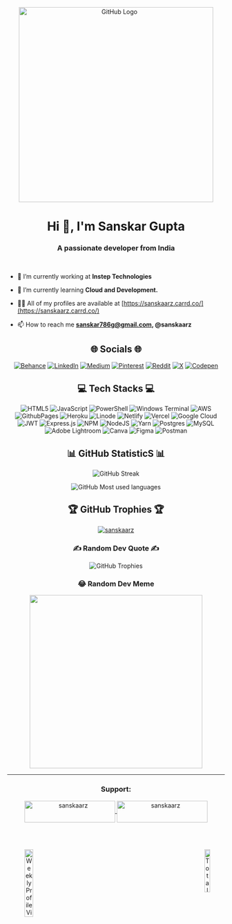 <div align="center">
    <img src="https://github-production-user-asset-6210df.s3.amazonaws.com/2089743/288046041-20b9cc81-e35b-40c3-90d5-84ad4728b7ff.png?X-Amz-Algorithm=AWS4-HMAC-SHA256&X-Amz-Credential=AKIAVCODYLSA53PQK4ZA%2F20240712%2Fus-east-1%2Fs3%2Faws4_request&X-Amz-Date=20240712T065742Z&X-Amz-Expires=300&X-Amz-Signature=6627fec8d5a01b648a6ea23b78ce7b8a268473516a4b324892e33d4aa69a0677&X-Amz-SignedHeaders=host&actor_id=93852920&key_id=0&repo_id=400294479" 
         alt="GitHub Logo" 
         width="450"  
         height="450"> 
</div>
<h1 align="center">Hi 👋, I'm Sanskar Gupta</h1>
<h3 align="center"><u></u>A passionate developer from India</u></h3>
</br>
<!--
<p align="center"> <a href="https://github.com/ryo-ma/github-profile-trophy"><img src="https://github-profile-trophy.vercel.app/?username=sanskaarz" alt="sanskaarz" /></a> </p> -->

- 🔭 I’m currently working at **Instep Technologies**

- 🌱 I’m currently learning **Cloud and Development.**

- 👨‍💻 All of my profiles are available at [https://sanskaarz.carrd.co/](https://sanskaarz.carrd.co/)

- 📫 How to reach me **sanskar786g@gmail.com, @sanskaarz**


<h2 align="center">🌐 Socials 🌐</h2>
<div align="center">
    
  [![Behance](https://img.shields.io/badge/Behance-1769ff?logo=behance&logoColor=white)](https://behance.net/sanskaarz)
  [![LinkedIn](https://img.shields.io/badge/LinkedIn-%230077B5.svg?logo=linkedin&logoColor=white)](https://linkedin.com/in/sanskaarz)
  [![Medium](https://img.shields.io/badge/Medium-12100E?logo=medium&logoColor=white)](https://medium.com/@sanskaarz)
  [![Pinterest](https://img.shields.io/badge/Pinterest-%23E60023.svg?logo=Pinterest&logoColor=white)](https://pinterest.com/sanskaarz)
  [![Reddit](https://img.shields.io/badge/Reddit-%23FF4500.svg?logo=Reddit&logoColor=white)](https://reddit.com/user/sanskaarz)
  [![X](https://img.shields.io/badge/X-black.svg?logo=X&logoColor=white)](https://x.com/sanskaarz)
  [![Codepen](https://img.shields.io/badge/Codepen-000000?style=for-the-badge&logo=codepen&logoColor=white)](https://codepen.io/sanskaarz)
</div>

<h2 align="center">💻 Tech Stacks 💻</h2>
<div align="center">
    
  ![HTML5](https://img.shields.io/badge/html5-%23E34F26.svg?style=flat&logo=html5&logoColor=white)
  ![JavaScript](https://img.shields.io/badge/javascript-%23323330.svg?style=flat&logo=javascript&logoColor=%23F7DF1E)
  ![PowerShell](https://img.shields.io/badge/PowerShell-%235391FE.svg?style=flat&logo=powershell&logoColor=white)
  ![Windows Terminal](https://img.shields.io/badge/Windows%20Terminal-%234D4D4D.svg?style=flat&logo=windows-terminal&logoColor=white)
  ![AWS](https://img.shields.io/badge/AWS-%23FF9900.svg?style=flat&logo=amazon-aws&logoColor=white)
  ![GithubPages](https://img.shields.io/badge/github%20pages-121013?style=flat&logo=github&logoColor=white)
  ![Heroku](https://img.shields.io/badge/heroku-%23430098.svg?style=flat&logo=heroku&logoColor=white)
  ![Linode](https://img.shields.io/badge/linode-00A95C?style=flat&logo=linode&logoColor=white)
  ![Netlify](https://img.shields.io/badge/netlify-%23000000.svg?style=flat&logo=netlify&logoColor=#00C7B7)
  ![Vercel](https://img.shields.io/badge/vercel-%23000000.svg?style=flat&logo=vercel&logoColor=white)
  ![Google Cloud](https://img.shields.io/badge/GoogleCloud-%234285F4.svg?style=flat&logo=google-cloud&logoColor=white)
  ![JWT](https://img.shields.io/badge/JWT-black?style=flat&logo=JSON%20web%20tokens)
  ![Express.js](https://img.shields.io/badge/express.js-%23404d59.svg?style=flat&logo=express&logoColor=%2361DAFB)
  ![NPM](https://img.shields.io/badge/NPM-%23CB3837.svg?style=flat&logo=npm&logoColor=white)
  ![NodeJS](https://img.shields.io/badge/node.js-6DA55F?style=flat&logo=node.js&logoColor=white)
  ![Yarn](https://img.shields.io/badge/yarn-%232C8EBB.svg?style=flat&logo=yarn&logoColor=white)
  ![Postgres](https://img.shields.io/badge/postgres-%23316192.svg?style=flat&logo=postgresql&logoColor=white)
  ![MySQL](https://img.shields.io/badge/mysql-%2300000f.svg?style=flat&logo=mysql&logoColor=white)
  ![Adobe Lightroom](https://img.shields.io/badge/Adobe%20Lightroom-31A8FF.svg?style=flat&logo=Adobe%20Lightroom&logoColor=white)
  ![Canva](https://img.shields.io/badge/Canva-%2300C4CC.svg?style=flat&logo=Canva&logoColor=white)
  ![Figma](https://img.shields.io/badge/figma-%23F24E1E.svg?style=flat&logo=figma&logoColor=white)
  ![Postman](https://img.shields.io/badge/Postman-FF6C37?style=flat&logo=postman&logoColor=white)
</div>

<h2 align="center">📊 GitHub StatisticS 📊</h2>
<p align="center">
    <img src="https://github-readme-streak-stats.herokuapp.com/?user=sanskaarz&theme=dark&hide_border=false" alt="GitHub Streak">


</p>
<!-- <img src="https://github-readme-stats.vercel.app/api?username=sanskaarz&theme=dark&hide_border=false&include_all_commits=false&count_private=false" alt="GitHub Trophies">
  <br/><br/> -->
<p align="center">
<!--img src="https://github-readme-streak-stats.herokuapp.com/?user=himanshu007-creator&theme=black-ice&hide_border=true&stroke=0000&background=060A0CD0" alt="GitHub  sky blue Streak"  /-->
 <img src="https://github-readme-stats.vercel.app/api/top-langs/?username=sanskaarz&theme=white&hide_border=false&include_all_commits=true&count_private=false&layout=compact" alt="GitHub Most used languages">
</p>

<h2 align="center">🏆 GitHub Trophies 🏆</h2>

<p align="center">
  <!-- BLACK GITHUB THROPHIES <img src="https://github-profile-trophy.vercel.app/?username=sanskaarz&theme=discord&no-frame=false&no-bg=false&margin-w=4" alt="GitHub Trophies">-->
   <a href="https://github.com/ryo-ma/github-profile-trophy"><img src="https://github-profile-trophy.vercel.app/?username=sanskaarz" alt="sanskaarz" /></a>

</p>

<h3 align="center">✍️ Random Dev Quote ✍️</h3>
<p align="center">
  <img src="https://quotes-github-readme.vercel.app/api?type=horizontal&theme=radical" alt="GitHub Trophies">
</p>
<!--
### 🔝 Top Contributed Repo
![](https://github-contributor-stats.vercel.app/api?username=sanskaarz&limit=5&theme=dark&combine_all_yearly_contributions=true)
-->

<h3 align="center">😂 Random Dev Meme</h3>

<p align="center">
<img src='https://randommeme-five.vercel.app/' style="height: 400px;"/>

---
</p>


<h3 align="center">Support:</h3>
<p align = "center"><a href="https://www.buymeacoffee.com/sanskaarz"> <img align="center" src="https://cdn.buymeacoffee.com/buttons/v2/default-yellow.png" height="50" width="210" alt="sanskaarz" /></a><a href="https://ko-fi.com/sanskaarz"> <img align="center" src="https://cdn.ko-fi.com/cdn/kofi3.png?v=3" height="50" width="210" alt="sanskaarz" /></a></p><br><br>

<p align="center">
  <img src="https://visitcount.itsvg.in/api?id=sanskaarz&label=Weekly%20Profile%20Views&icon=0&color=3" alt="Weekly Profile Views" align="left" style="width: 20%;">
  <img src="https://komarev.com/ghpvc/?username=sanskaarz&label=Total%20Profile%20views&color=0e75b6&style=flat" alt="Total Profile Views" align="right" style="width: 16%;">
</p>






<!-- Proudly created with GPRM ( https://gprm.itsvg.in ) -->
